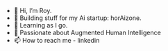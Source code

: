 - 👋 Hi, I’m Roy.
- 👀 Building stuff for my Ai startup: horAizone. 
- 🌱 Learning as I go.
- 💞️ Passionate about Augmented Human Intelligence
- 📫 How to reach me - linkedin

<!---
roykhasiani/roykhasiani is a ✨ special ✨ repository because its `README.md` (this file) appears on your GitHub profile.
You can click the Preview link to take a look at your changes.
--->
